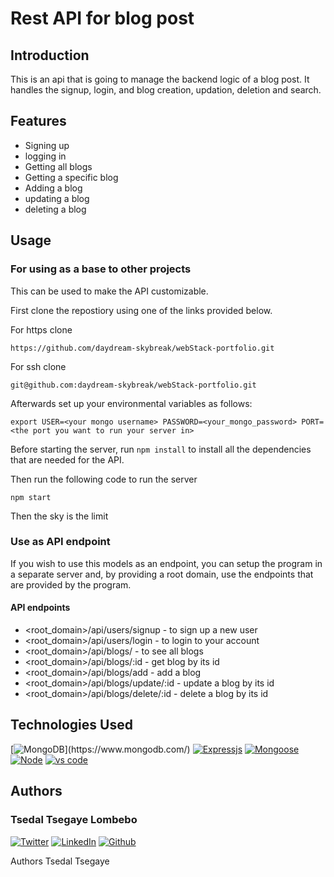 
# Rest API for blog post

## Introduction

This is an api that is going to manage the backend logic of a blog post. It handles the signup, login, and blog creation, updation, deletion and search.

## Features
- Signing up
- logging in
- Getting all blogs
- Getting a specific blog
- Adding a blog
- updating a blog
- deleting a blog
## Usage


### For using as a base to other projects

This can be used to make the API customizable.

First clone the repostiory using one of the links provided below.

For https clone
~~~
https://github.com/daydream-skybreak/webStack-portfolio.git
~~~

For ssh clone
~~~
git@github.com:daydream-skybreak/webStack-portfolio.git
~~~

Afterwards set up your environmental variables as follows:
~~~
export USER=<your mongo username> PASSWORD=<your_mongo_password> PORT=<the port you want to run your server in>
~~~

Before starting the server, run `npm install` to install all the dependencies that are needed for the API.

Then run the following code to run the server
~~~
npm start
~~~
Then the sky is the limit

### Use as API endpoint

If you wish to use this models as an endpoint, you can setup the program in a separate server and, by providing a root domain, use the endpoints that are provided by the program.

#### API endpoints

- <root_domain>/api/users/signup - to sign up a new user
- <root_domain>/api/users/login - to login to your account
- <root_domain>/api/blogs/ - to see all blogs
- <root_domain>/api/blogs/:id - get blog by its id
- <root_domain>/api/blogs/add - add a blog
- <root_domain>/api/blogs/update/:id - update a blog by its id
- <root_domain>/api/blogs/delete/:id - delete a blog by its id


## Technologies Used
[![MongoDB](https://img.shields.io/badge/MongoDB-%234ea94b.svg?style=for-the-badge&logo=mongodb&logoColor=white(https://img.shields.io/badge/MongoDB-4EA94B?style=for-the-badge&logo=mongodb&logoColor=white))](https://www.mongodb.com/) [![Expressjs](https://img.shields.io/badge/express-green?style=for-the-badge&logo=express)](https://expressjs.com/) [![Mongoose](https://img.shields.io/badge/mongoose-green?style=for-the-badge&logo=mongoose)](https://mongoosejs.com/) [![Node](https://img.shields.io/badge/Node.js-339933?style=for-the-badge&logo=nodedotjs&logoColor=white)](https://nodejs.org/)
[![vs code](https://img.shields.io/badge/Visual_Studio-5C2D91?style=for-the-badge&logo=visual%20studio&logoColor=white)](https://code.visualstudio.com/)
## Authors
### Tsedal Tsegaye Lombebo

[![Twitter](https://img.shields.io/badge/Twitter-%231DA1F2.svg?style=for-the-badge&logo=Twitter&logoColor=white)](https://twitter.com/anem_achiso) [![LinkedIn](https://img.shields.io/badge/linkedin-%230077B5.svg?style=for-the-badge&logo=linkedin&logoColor=white)](https://www.linkedin.com/in/mulugeta-wodebo-843118170)     [![Github](https://img.shields.io/badge/Github-black?style=for-the-badge&logo=github)](https://www.linkedin.com/in/adonay-desta-63096b237)






Authors
Tsedal Tsegaye
